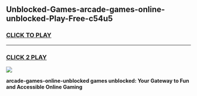 
## Unblocked-Games-arcade-games-online-unblocked-Play-Free-c54u5
<h3>
<a href="https://premium76.site?title=arcade-games-online-unblocked&ref=24M">CLICK TO PLAY</a></h3>
<hr>

<h3>
<a href="https://premium76.site?title=arcade-games-online-unblocked&ref=24M">CLICK 2 PLAY</a>
  
</h3>

<a href="https://premium76.site?title=arcade-games-online-unblocked&ref=24M"><img src="https://clearcache.store/games.png"></a>


**arcade-games-online-unblocked games unblocked: Your Gateway to Fun and Accessible Online Gaming**
